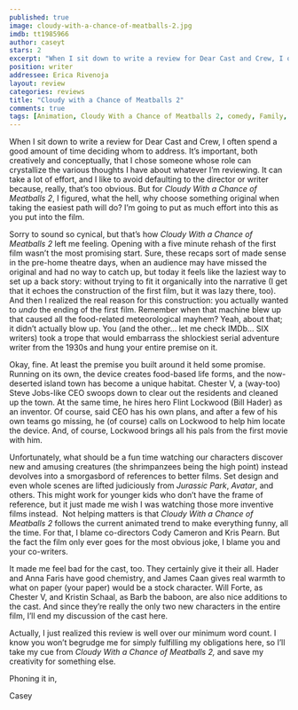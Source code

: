 ```yaml
---
published: true
image: cloudy-with-a-chance-of-meatballs-2.jpg
imdb: tt1985966
author: caseyt
stars: 2
excerpt: "When I sit down to write a review for Dear Cast and Crew, I often spend a good amount of time deciding whom to address. It’s important, both creatively and conceptually, that I chose someone whose role can crystallize the various thoughts I have about whatever I’m reviewing."
position: writer
addressee: Erica Rivenoja
layout: review
categories: reviews
title: "Cloudy with a Chance of Meatballs 2"
comments: true
tags: [Animation, Cloudy With a Chance of Meatballs 2, comedy, Family, Letters, Sequel, Steven Jobs]
---
```

<p class="Body1">When I sit down to write a review for Dear Cast and Crew, I often spend a good amount of time deciding whom to address. It&rsquo;s important, both creatively and conceptually, that I chose someone whose role can crystallize the various thoughts I have about whatever I&#8217;m reviewing. It can take a lot of effort, and I like to avoid defaulting to the director or writer because, really, that&rsquo;s too obvious. But for <em>Cloudy With a Chance of Meatballs 2</em>, I figured, what the hell, why choose something original when taking the easiest path will do? I&rsquo;m going to put as much effort into this as you put into the film.</p>
<p class="Body1">Sorry to sound so cynical, but that&#8217;s how <em>Cloudy With a Chance of Meatballs 2</em> left me feeling. Opening with a five minute rehash of the first film wasn&#8217;t the most promising start. Sure, these recaps sort of made sense in the pre-home theatre days, when an audience may have missed the original and had no way to catch up, but today it feels like the laziest way to set up a back story: without trying to fit it organically into the narrative (I get that it echoes the construction of the first film, but it was lazy there, too). And then I realized the real reason for this construction: you actually wanted to <em>undo</em> the ending of the first film. Remember when that machine blew up that caused all the food-related meteorological mayhem? Yeah, about that; it didn&#8217;t actually blow up. You (and the other&hellip; let me check IMDb&hellip; SIX writers) took a trope that would embarrass the shlockiest serial adventure writer from the 1930s and hung your entire premise on it.</p>
<p class="Body1">Okay, fine. At least the premise you built around it held some promise. Running on its own, the device creates food-based life forms, and the now-deserted island town has become a unique habitat. Chester V, a (way-too) Steve Jobs-like CEO swoops down to clear out the residents and cleaned up the town. At the same time, he hires hero Flint Lockwood (Bill Hader) as an inventor. Of course, said CEO has his own plans, and after a few of his own teams go missing, he (of course) calls on Lockwood to help him locate the device. And, of course, Lockwood brings all his pals from the first movie with him.</p>
<p class="Body1">Unfortunately, what should be a fun time watching our characters discover new and amusing creatures (the shrimpanzees being the high point) instead devolves into a <span class="hw">smorgasbord</span> of references to better films. Set design and even whole scenes are lifted judiciously from <em>Jurassic Park</em>, <em>Avatar</em>, and others. This might work for younger kids who don&#8217;t have the frame of reference, but it just made me wish I was watching those more inventive films instead.&nbsp; Not helping matters is that <em>Cloudy With a Chance of Meatballs 2</em> follows the current animated trend to make everything funny, all the time. For that, I blame co-directors Cody Cameron and Kris Pearn. But the fact the film only ever goes for the most obvious joke, I blame you and your co-writers.</p>
<p class="Body1">It made me feel bad for the cast, too. They certainly give it their all. Hader and Anna Faris have good chemistry, and James Caan gives real warmth to what on paper (your paper) would be a stock character. Will Forte, as Chester V, and Kristin Schaal, as Barb the baboon, are also nice additions to the cast. And since they&#8217;re really the only two new characters in the entire film, I&#8217;ll end my discussion of the cast here.</p>
<p class="Body1">Actually, I just realized this review is well over our minimum word count. I know you won&#8217;t begrudge me for simply fulfilling my obligations here, so I&#8217;ll take my cue from <em>Cloudy With a Chance of Meatballs 2,</em> and save my creativity for something else.</p>
<p class="Body1">Phoning it in,</p>
<p class="Body1">Casey</p>
